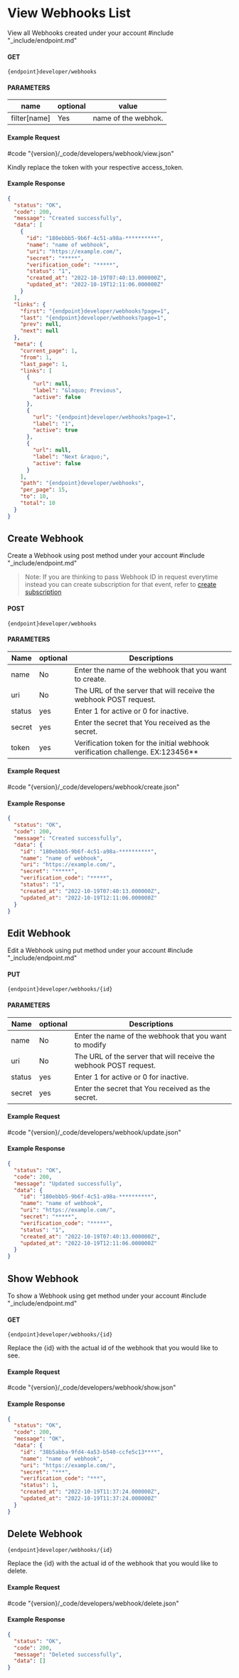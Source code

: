 # View Webhooks List

View all Webhooks created under your account
#include "_include/endpoint.md"

#### GET

```
{endpoint}developer/webhooks
```

#### PARAMETERS

| name         | optional | value               |
| ------------ | -------- | ------------------- |
| filter[name] | Yes      | name of the webhok. |

#### Example Request

#code "{version}/_code/developers/webhook/view.json"

Kindly replace the token with your respective access_token.

#### Example Response

```json
{
  "status": "OK",
  "code": 200,
  "message": "Created successfully",
  "data": [
    {
      "id": "180ebbb5-9b6f-4c51-a98a-**********",
      "name": "name of webhook",
      "uri": "https://example.com/",
      "secret": "*****",
      "verification_code": "*****",
      "status": "1",
      "created_at": "2022-10-19T07:40:13.000000Z",
      "updated_at": "2022-10-19T12:11:06.000000Z"
    }
  ],
  "links": {
    "first": "{endpoint}developer/webhooks?page=1",
    "last": "{endpoint}developer/webhooks?page=1",
    "prev": null,
    "next": null
  },
  "meta": {
    "current_page": 1,
    "from": 1,
    "last_page": 1,
    "links": [
      {
        "url": null,
        "label": "&laquo; Previous",
        "active": false
      },
      {
        "url": "{endpoint}developer/webhooks?page=1",
        "label": "1",
        "active": true
      },
      {
        "url": null,
        "label": "Next &raquo;",
        "active": false
      }
    ],
    "path": "{endpoint}developer/webhooks",
    "per_page": 15,
    "to": 10,
    "total": 10
  }
}
```

## Create Webhook

Create a Webhook using post method under your account
#include "_include/endpoint.md"

> Note: If you are thinking to pass Webhook ID in request everytime instead you can create subscription for that event,
 refer to [create subscription](/docs/{version}/subscriptions#content-create-subscription)

#### POST

```
{endpoint}developer/webhooks
```

#### PARAMETERS

| Name   | optional | Descriptions                                                                     |
| ------ | -------- | -------------------------------------------------------------------------------- |
| name   | No       | Enter the name of the webhook that you want to create.                           |
| uri    | No       | The URL of the server that will receive the webhook POST request.                |
| status | yes      | Enter 1 for active or 0 for inactive.                                            |
| secret | yes      | Enter the secret that You received as the secret.                                |
| token  | yes      | Verification token for the initial webhook verification challenge. EX:123456\*\* |

#### Example Request

#code "{version}/_code/developers/webhook/create.json"

#### Example Response

```json
{
  "status": "OK",
  "code": 200,
  "message": "Created successfully",
  "data": {
    "id": "180ebbb5-9b6f-4c51-a98a-**********",
    "name": "name of webhook",
    "uri": "https://example.com/",
    "secret": "*****",
    "verification_code": "*****",
    "status": "1",
    "created_at": "2022-10-19T07:40:13.000000Z",
    "updated_at": "2022-10-19T12:11:06.000000Z"
  }
}
```

## Edit Webhook

Edit a Webhook using put method under your account
#include "_include/endpoint.md"

#### PUT

```
{endpoint}developer/webhooks/{id}
```

#### PARAMETERS

| Name   | optional | Descriptions                                                      |
| ------ | -------- | ----------------------------------------------------------------- |
| name   | No       | Enter the name of the webhook that you want to modify             |
| uri    | No       | The URL of the server that will receive the webhook POST request. |
| status | yes      | Enter 1 for active or 0 for inactive.                             |
| secret | yes      | Enter the secret that You received as the secret.                 |

#### Example Request

#code "{version}/_code/developers/webhook/update.json"

#### Example Response

```json
{
  "status": "OK",
  "code": 200,
  "message": "Updated successfully",
  "data": {
    "id": "180ebbb5-9b6f-4c51-a98a-**********",
    "name": "name of webhook",
    "uri": "https://example.com/",
    "secret": "*****",
    "verification_code": "*****",
    "status": "1",
    "created_at": "2022-10-19T07:40:13.000000Z",
    "updated_at": "2022-10-19T12:11:06.000000Z"
  }
}
```

## Show Webhook

To show a Webhook using get method under your account
#include "_include/endpoint.md"

#### GET

```
{endpoint}developer/webhooks/{id}
```

Replace the {id} with the actual id of the webhook that you would like to see.

#### Example Request

#code "{version}/_code/developers/webhook/show.json"

#### Example Response

```json
{
  "status": "OK",
  "code": 200,
  "message": "OK",
  "data": {
    "id": "38b5abba-9fd4-4a53-b540-ccfe5c13****",
    "name": "name of webhook",
    "uri": "https://example.com/",
    "secret": "***",
    "verification_code": "***",
    "status": 1,
    "created_at": "2022-10-19T11:37:24.000000Z",
    "updated_at": "2022-10-19T11:37:24.000000Z"
  }
}
```

## Delete Webhook

```
{endpoint}developer/webhooks/{id}
```

Replace the {id} with the actual id of the webhook that you would like to delete.

#### Example Request

#code "{version}/_code/developers/webhook/delete.json"

#### Example Response

```json
{
  "status": "OK",
  "code": 200,
  "message": "Deleted successfully",
  "data": []
}
```
